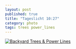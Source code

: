 ```yaml
---
layout: post
published: true
title: "Tageslicht 10:27"
category: photo
tags: trees power_lines
---
```


[![Backyard Trees & Power Lines](http://24.media.tumblr.com/c25e39b2199bbdd49c7bdba6e97fb277/tumblr_n5q5llWKij1rive1ro1_500.jpg)](http://dr3wh0.tumblr.com/post/86013394424)